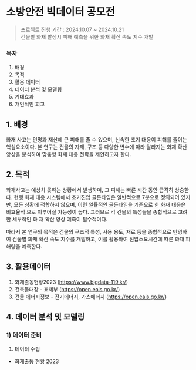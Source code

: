 # 소방안전 빅데이터 공모전
> 프로젝트 진행 기간 : 2024.10.07 ~ 2024.10.21 \
> 건물별 화재 발생시 피해 예측을 위한 화재 확산 속도 지수 개발

### 목차
1. 배경
2. 목적
3. 활용 데이터
4. 데이터 분석 및 모델링
5. 기대효과
6. 개인적인 회고
## 1. 배경
화재 사고는 인명과 재산에 큰 피해를 줄 수 있으며, 신속한 초기 대응이 피해를 줄이는 핵심요소이다. 본 연구는 건물의 자재, 구조 등 다양한 변수에 따라 달라지는 화재 확산 양상을 분석하여 맞춤형 화재 대응 전략을 제안하고자 한다.
## 2. 목적
화재사고는 예상치 못하는 상황에서 발생하며, 그 피해는 빠른 시간 동안 급격히 상승한 다. 현행 화재 대응 시스템에서 초기진압 골든타임은 일반적으로 7분으로 정의되어 있지만, 모든 상황에 적합하지 않으며, 이런 일률적인 골든타임을 기준으로 한 화재 대응은 비효율적 으로 이루어질 가능성이 높다. 그러므로 각 건물의 특성들을 종합적으로 고려한 세부적인 화 재 확산 양상 예측이 필수적이다.

따라서 본 연구의 목적은 건물의 구조적 특성, 사용 용도, 재료 등을 종합적으로 반영하여 건물별 화재 확산 속도 지수를 개발하고, 이를 활용하여 진압소요시간에 따른 화재 피해량을 예측한다.
## 3. 활용데이터
1. 화재출동현황2023 (https://www.bigdata-119.kr/)
2. 건축물대장 - 표제부 (https://open.eais.go.kr/)
3. 건물 에너지정보 - 전기에너지, 가스에너지 (https://open.eais.go.kr/)
## 4. 데이터 분석 및 모델링
### 1) 데이터 준비
1. 데이터 수집
  - 화재출동 현황 2023
    
